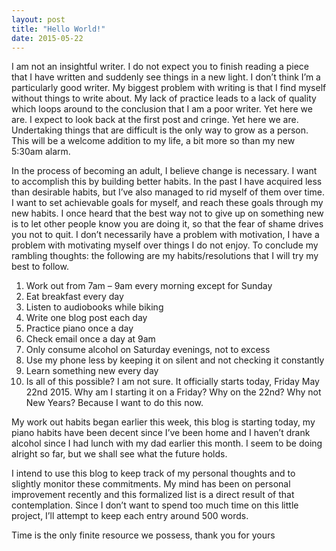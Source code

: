```yaml
---
layout: post
title: "Hello World!"
date: 2015-05-22
---
```


I am not an insightful writer. I do not expect you to finish reading a piece that I have written and suddenly see things in a new light. I don’t think I’m a particularly good writer. My biggest problem with writing is that I find myself without things to write about. My lack of practice leads to a lack of quality which loops around to the conclusion that I am a poor writer. Yet here we are. I expect to look back at the first post and cringe. Yet here we are. Undertaking things that are difficult is the only way to grow as a person. This will be a welcome addition to my life, a bit more so than my new 5:30am alarm.

In the process of becoming an adult, I believe change is necessary. I want to accomplish this by building better habits. In the past I have acquired less than desirable habits, but I’ve also managed to rid myself of them over time. I want to set achievable goals for myself, and reach these goals through my new habits. I once heard that the best way not to give up on something new is to let other people know you are doing it, so that the fear of shame drives you not to quit. I don’t necessarily have a problem with motivation, I have a problem with motivating myself over things I do not enjoy. To conclude my rambling thoughts: the following are my habits/resolutions that I will try my best to follow.

1. Work out from 7am – 9am every morning except for Sunday
2. Eat breakfast every day
3. Listen to audiobooks while biking
4. Write one blog post each day
5. Practice piano once a day
6. Check email once a day at 9am
7. Only consume alcohol on Saturday evenings, not to excess
8. Use my phone less by keeping it on silent and not checking it constantly
9. Learn something new every day
10. Is all of this possible? I am not sure. It officially starts today, Friday May 22nd 2015. Why am I starting it on a Friday? Why on the 22nd? Why not New Years? Because I want to do this now.

My work out habits began earlier this week, this blog is starting today, my piano habits have been decent since I’ve been home and I haven’t drank alcohol since I had lunch with my dad earlier this month. I seem to be doing alright so far, but we shall see what the future holds.

I intend to use this blog to keep track of my personal thoughts and to slightly monitor these commitments. My mind has been on personal improvement recently and this formalized list is a direct result of that contemplation. Since I don’t want to spend too much time on this little project, I’ll attempt to keep each entry around 500 words.

Time is the only finite resource we possess, thank you for yours